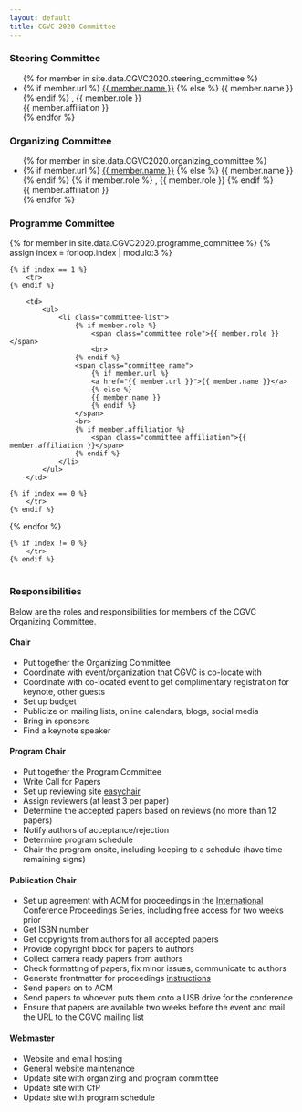 ```yaml
---
layout: default
title: CGVC 2020 Committee
---
```


### Steering Committee

<ul>
    {% for member in site.data.CGVC2020.steering_committee %}
    <li class="committee-list">
        <span class="committee name">
            {% if member.url %}
            <a href="{{ member.url }}">{{ member.name }}</a>
            {% else %}
            {{ member.name }}
            {% endif %}
        </span>
        <span class="committee role">, {{ member.role }}</span><br>
        <span class="committee affiliation">{{ member.affiliation }}</span>
    </li>
    {% endfor %}
</ul>

### Organizing Committee

<ul>
    {% for member in site.data.CGVC2020.organizing_committee %}
    <li class="committee-list">
        <span class="committee name">
            {% if member.url %}
            <a href="{{ member.url }}">{{ member.name }}</a>
            {% else %}
            {{ member.name }}
            {% endif %}
        </span>
        {% if member.role %}
        <span class="committee role">, {{ member.role }}</span>
        {% endif %}
        <br>
        <span class="committee affiliation">{{ member.affiliation }}</span>
    </li>
    {% endfor %}
</ul>

### Programme Committee

<table>

{% for member in site.data.CGVC2020.programme_committee %}
{% assign index = forloop.index | modulo:3 %}

    {% if index == 1 %}
        <tr>
    {% endif %}

        <td>
            <ul>
                <li class="committee-list">
                    {% if member.role %}
                        <span class="committee role">{{ member.role }}</span>
                        <br>
                    {% endif %}
                    <span class="committee name">
                        {% if member.url %}
                        <a href="{{ member.url }}">{{ member.name }}</a>
                        {% else %}
                        {{ member.name }}
                        {% endif %}
                    </span>
                    <br>
                    {% if member.affiliation %}
                        <span class="committee affiliation">{{ member.affiliation }}</span>
                    {% endif %}
                </li>
            </ul>
        </td>

    {% if index == 0 %}
        </tr>
    {% endif %}

{% endfor %}

    {% if index != 0 %}
        </tr>
    {% endif %}

</table>

### Responsibilities

Below are the roles and responsibilities for members of the CGVC Organizing Committee.

#### Chair

- Put together the Organizing Committee
- Coordinate with event/organization that CGVC is co-locate with
- Coordinate with co-located event to get complimentary registration for keynote, other guests
- Set up budget
- Publicize on mailing lists, online calendars, blogs, social media
- Bring in sponsors
- Find a keynote speaker

#### Program Chair

- Put together the Program Committee
- Write Call for Papers
- Set up reviewing site [easychair](http://www.easychair.org/)
- Assign reviewers (at least 3 per paper)
- Determine the accepted papers based on reviews (no more than 12 papers)
- Notify authors of acceptance/rejection
- Determine program schedule
- Chair the program onsite, including keeping to a schedule (have time remaining signs)

#### Publication Chair

- Set up agreement with ACM for proceedings in the [International Conference Proceedings
  Series](https://www.acm.org/publications/icp_series), including free access for two weeks prior
- Get ISBN number
- Get copyrights from authors for all accepted papers
- Provide copyright block for papers to authors
- Collect camera ready papers from authors
- Check formatting of papers, fix minor issues, communicate to authors
- Generate frontmatter for proceedings [instructions](https://www.acm.org/publications/icps-instructions/)
- Send papers on to ACM
- Send papers to whoever puts them onto a USB drive for the conference
- Ensure that papers are available two weeks before the event and mail the URL to the CGVC mailing list

#### Webmaster

- Website and email hosting
- General website maintenance
- Update site with organizing and program committee
- Update site with CfP
- Update site with program schedule
